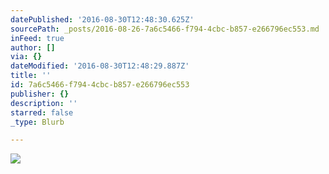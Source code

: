 ```yaml
---
datePublished: '2016-08-30T12:48:30.625Z'
sourcePath: _posts/2016-08-26-7a6c5466-f794-4cbc-b857-e266796ec553.md
inFeed: true
author: []
via: {}
dateModified: '2016-08-30T12:48:29.887Z'
title: ''
id: 7a6c5466-f794-4cbc-b857-e266796ec553
publisher: {}
description: ''
starred: false
_type: Blurb

---
```

![](https://the-grid-user-content.s3-us-west-2.amazonaws.com/cce55fba-4340-4b5c-a3e9-d035801a7c09.jpg)